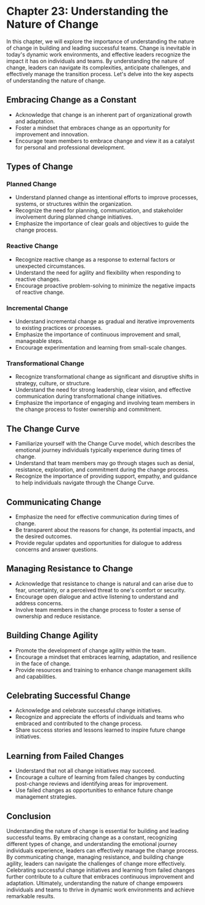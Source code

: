 Chapter 23: Understanding the Nature of Change
==============================================

In this chapter, we will explore the importance of understanding the nature of change in building and leading successful teams. Change is inevitable in today's dynamic work environments, and effective leaders recognize the impact it has on individuals and teams. By understanding the nature of change, leaders can navigate its complexities, anticipate challenges, and effectively manage the transition process. Let's delve into the key aspects of understanding the nature of change.

Embracing Change as a Constant
------------------------------

* Acknowledge that change is an inherent part of organizational growth and adaptation.
* Foster a mindset that embraces change as an opportunity for improvement and innovation.
* Encourage team members to embrace change and view it as a catalyst for personal and professional development.

Types of Change
---------------

### Planned Change

* Understand planned change as intentional efforts to improve processes, systems, or structures within the organization.
* Recognize the need for planning, communication, and stakeholder involvement during planned change initiatives.
* Emphasize the importance of clear goals and objectives to guide the change process.

### Reactive Change

* Recognize reactive change as a response to external factors or unexpected circumstances.
* Understand the need for agility and flexibility when responding to reactive changes.
* Encourage proactive problem-solving to minimize the negative impacts of reactive change.

### Incremental Change

* Understand incremental change as gradual and iterative improvements to existing practices or processes.
* Emphasize the importance of continuous improvement and small, manageable steps.
* Encourage experimentation and learning from small-scale changes.

### Transformational Change

* Recognize transformational change as significant and disruptive shifts in strategy, culture, or structure.
* Understand the need for strong leadership, clear vision, and effective communication during transformational change initiatives.
* Emphasize the importance of engaging and involving team members in the change process to foster ownership and commitment.

The Change Curve
----------------

* Familiarize yourself with the Change Curve model, which describes the emotional journey individuals typically experience during times of change.
* Understand that team members may go through stages such as denial, resistance, exploration, and commitment during the change process.
* Recognize the importance of providing support, empathy, and guidance to help individuals navigate through the Change Curve.

Communicating Change
--------------------

* Emphasize the need for effective communication during times of change.
* Be transparent about the reasons for change, its potential impacts, and the desired outcomes.
* Provide regular updates and opportunities for dialogue to address concerns and answer questions.

Managing Resistance to Change
-----------------------------

* Acknowledge that resistance to change is natural and can arise due to fear, uncertainty, or a perceived threat to one's comfort or security.
* Encourage open dialogue and active listening to understand and address concerns.
* Involve team members in the change process to foster a sense of ownership and reduce resistance.

Building Change Agility
-----------------------

* Promote the development of change agility within the team.
* Encourage a mindset that embraces learning, adaptation, and resilience in the face of change.
* Provide resources and training to enhance change management skills and capabilities.

Celebrating Successful Change
-----------------------------

* Acknowledge and celebrate successful change initiatives.
* Recognize and appreciate the efforts of individuals and teams who embraced and contributed to the change process.
* Share success stories and lessons learned to inspire future change initiatives.

Learning from Failed Changes
----------------------------

* Understand that not all change initiatives may succeed.
* Encourage a culture of learning from failed changes by conducting post-change reviews and identifying areas for improvement.
* Use failed changes as opportunities to enhance future change management strategies.

Conclusion
----------

Understanding the nature of change is essential for building and leading successful teams. By embracing change as a constant, recognizing different types of change, and understanding the emotional journey individuals experience, leaders can effectively manage the change process. By communicating change, managing resistance, and building change agility, leaders can navigate the challenges of change more effectively. Celebrating successful change initiatives and learning from failed changes further contribute to a culture that embraces continuous improvement and adaptation. Ultimately, understanding the nature of change empowers individuals and teams to thrive in dynamic work environments and achieve remarkable results.
